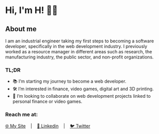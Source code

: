 # Hi, I'm H! 🗿👋

## About me

I am an industrial engineer taking my first steps to becoming a software developer, specifically in the web development industry. I previously worked as a resource manager in different areas such as research, the manufacturing industry, the public sector, and non-profit organizations.

### TL;DR

- 📚 I’m starting my journey to become a web developer.
- 🛠️ I’m interested in finance, video games, digital art and 3D printing.
- 🤝 I’m looking to collaborate on web development projects linked to personal finance or video games.

### Reach me at:

[🌐 My Site](https://her.lnd.ar)&nbsp; &nbsp; |&nbsp; &nbsp; [💼 Linkedin](https://www.linkedin.com/in/herlnd/)&nbsp; &nbsp; |&nbsp; &nbsp; [🐦 Twitter](https://twitter.com/herlnd)

<!---
herlnd/herlnd is a ✨ special ✨ repository because its `README.md` (this file) appears on your GitHub profile.
You can click the Preview link to take a look at your changes.
--->
